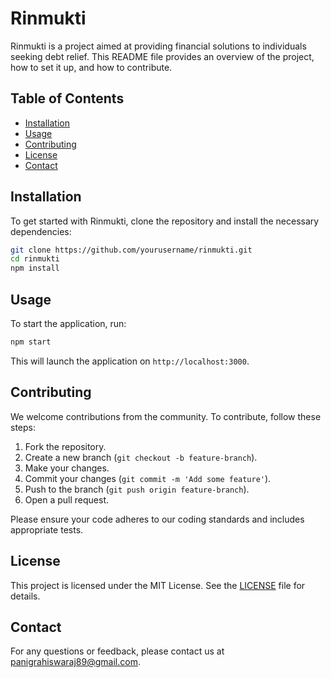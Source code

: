 # Rinmukti

Rinmukti is a project aimed at providing financial solutions to individuals seeking debt relief. This README file provides an overview of the project, how to set it up, and how to contribute.

## Table of Contents

- [Installation](#installation)
- [Usage](#usage)
- [Contributing](#contributing)
- [License](#license)
- [Contact](#contact)

## Installation

To get started with Rinmukti, clone the repository and install the necessary dependencies:

```bash
git clone https://github.com/yourusername/rinmukti.git
cd rinmukti
npm install
```

## Usage

To start the application, run:

```bash
npm start
```

This will launch the application on `http://localhost:3000`.

## Contributing

We welcome contributions from the community. To contribute, follow these steps:

1. Fork the repository.
2. Create a new branch (`git checkout -b feature-branch`).
3. Make your changes.
4. Commit your changes (`git commit -m 'Add some feature'`).
5. Push to the branch (`git push origin feature-branch`).
6. Open a pull request.

Please ensure your code adheres to our coding standards and includes appropriate tests.

## License

This project is licensed under the MIT License. See the [LICENSE](LICENSE) file for details.

## Contact

For any questions or feedback, please contact us at [panigrahiswaraj89@gmail.com](mailto:panigrahiswaraj89@gmail.com).
